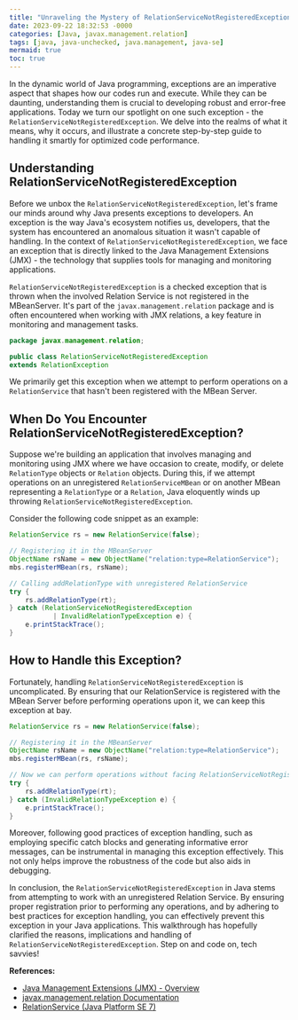 ```yaml
---
title: "Unraveling the Mystery of RelationServiceNotRegisteredException in Java"
date: 2023-09-22 18:32:53 -0000
categories: [Java, javax.management.relation]
tags: [java, java-unchecked, java.management, java-se]
mermaid: true
toc: true
---
```



In the dynamic world of Java programming, exceptions are an imperative aspect that shapes how our codes run and execute. While they can be daunting, understanding them is crucial to developing robust and error-free applications. Today we turn our spotlight on one such exception - the `RelationServiceNotRegisteredException`. We delve into the realms of what it means, why it occurs, and illustrate a concrete step-by-step guide to handling it smartly for optimized code performance. 

## Understanding RelationServiceNotRegisteredException

Before we unbox the `RelationServiceNotRegisteredException`, let's frame our minds around why Java presents exceptions to developers. An exception is the way Java's ecosystem notifies us, developers, that the system has encountered an anomalous situation it wasn't capable of handling. In the context of `RelationServiceNotRegisteredException`, we face an exception that is directly linked to the Java Management Extensions (JMX) - the technology that supplies tools for managing and monitoring applications.

`RelationServiceNotRegisteredException` is a checked exception that is thrown when the involved Relation Service is not registered in the MBeanServer. It's part of the `javax.management.relation` package and is often encountered when working with JMX relations, a key feature in monitoring and management tasks.

```Java
package javax.management.relation;

public class RelationServiceNotRegisteredException
extends RelationException
```
We primarily get this exception when we attempt to perform operations on a `RelationService` that hasn't been registered with the MBean Server.

## When Do You Encounter RelationServiceNotRegisteredException?

Suppose we're building an application that involves managing and monitoring using JMX where we have occasion to create, modify, or delete `RelationType` objects or `Relation` objects. During this, if we attempt operations on an unregistered `RelationServiceMBean` or on another MBean representing a `RelationType` or a `Relation`, Java eloquently winds up throwing `RelationServiceNotRegisteredException`.

Consider the following code snippet as an example:

```Java
RelationService rs = new RelationService(false);

// Registering it in the MBeanServer
ObjectName rsName = new ObjectName("relation:type=RelationService");
mbs.registerMBean(rs, rsName);

// Calling addRelationType with unregistered RelationService
try {
    rs.addRelationType(rt);
} catch (RelationServiceNotRegisteredException 
           | InvalidRelationTypeException e) {
    e.printStackTrace();
}
```
## How to Handle this Exception?

Fortunately, handling `RelationServiceNotRegisteredException` is uncomplicated. By ensuring that our RelationService is registered with the MBean Server before performing operations upon it, we can keep this exception at bay. 

```Java
RelationService rs = new RelationService(false);

// Registering it in the MBeanServer
ObjectName rsName = new ObjectName("relation:type=RelationService");
mbs.registerMBean(rs, rsName);

// Now we can perform operations without facing RelationServiceNotRegisteredException
try {
    rs.addRelationType(rt);
} catch (InvalidRelationTypeException e) {
    e.printStackTrace();
}
```
Moreover, following good practices of exception handling, such as employing specific catch blocks and generating informative error messages, can be instrumental in managing this exception effectively. This not only helps improve the robustness of the code but also aids in debugging.

In conclusion, the `RelationServiceNotRegisteredException` in Java stems from attempting to work with an unregistered Relation Service. By ensuring proper registration prior to performing any operations, and by adhering to best practices for exception handling, you can effectively prevent this exception in your Java applications. This walkthrough has hopefully clarified the reasons, implications and handling of `RelationServiceNotRegisteredException`. Step on and code on, tech savvies!

**References:**
- [Java Management Extensions (JMX) - Overview](https://docs.oracle.com/javase/tutorial/jmx/overview/index.html)
- [javax.management.relation Documentation](https://docs.oracle.com/javase/7/docs/api/javax/management/relation/package-summary.html)
- [RelationService (Java Platform SE 7)](https://docs.oracle.com/javase/7/docs/api/javax/management/relation/RelationService.html)